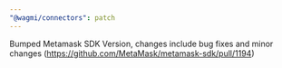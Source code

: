 ```yaml
---
"@wagmi/connectors": patch
---
```


Bumped Metamask SDK Version, changes include bug fixes and minor changes (https://github.com/MetaMask/metamask-sdk/pull/1194)
